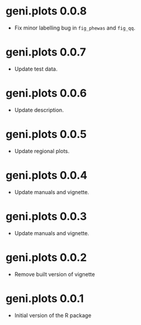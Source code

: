 # geni.plots 0.0.8

* Fix minor labelling bug in `fig_phewas` and `fig_qq`.  

# geni.plots 0.0.7

* Update test data.  

# geni.plots 0.0.6

* Update description.  

# geni.plots 0.0.5

* Update regional plots.  

# geni.plots 0.0.4

* Update manuals and vignette.  

# geni.plots 0.0.3

* Update manuals and vignette.  

# geni.plots 0.0.2

* Remove built version of vignette  

# geni.plots 0.0.1

* Initial version of the R package  
